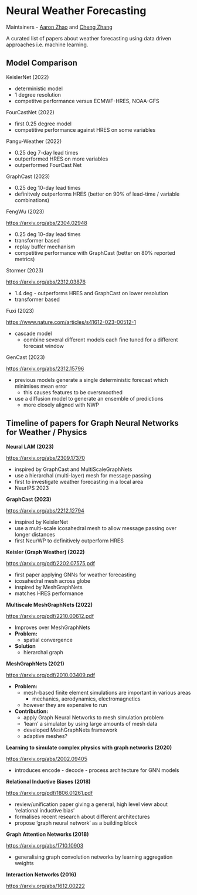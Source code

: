 
# Neural Weather Forecasting

Maintainers - [Aaron Zhao](https://aaron-zhao123.github.io/) and [Cheng Zhang](https://chengzhang-98.github.io/blog/)

A curated list of papers about weather forecasting using data driven approaches i.e. machine learning. 


## Model Comparison

KeislerNet (2022)

- deterministic model
- 1 degree resolution
- competitve performance versus ECMWF-HRES, NOAA-GFS

FourCastNet (2022)

- first 0.25 degree model
- competitive performance against HRES on some variables

Pangu-Weather (2022)

- 0.25 deg 7-day lead times
- outperformed HRES on more variables
- outperformed FourCast Net

GraphCast (2023)

- 0.25 deg 10-day lead times
- definitvely outperforms HRES (better on 90% of lead-time / variable combinations)

FengWu (2023)

https://arxiv.org/abs/2304.02948

- 0.25 deg 10-day lead times
- transformer based
- replay buffer mechanism
- competitive performance with GraphCast (better on 80% reported metrics)

Stormer (2023)

https://arxiv.org/abs/2312.03876

- 1.4 deg - outperforms HRES and GraphCast on lower resolution
- transformer based

Fuxi (2023)

https://www.nature.com/articles/s41612-023-00512-1

- cascade model
    - combine several different models each fine tuned for a different forecast window

GenCast (2023)

https://arxiv.org/abs/2312.15796

- previous models generate a single deterministic forecast which minimises mean error
    - this causes features to be oversmoothed
- use a diffusion model to generate an ensemble of predictions
    - more closely aligned with NWP


## Timeline of papers for Graph Neural Networks for Weather / Physics

**Neural LAM (2023)**

https://arxiv.org/abs/2309.17370

- inspired by GraphCast and MultiScaleGraphNets
- use a hierarchal (multi-layer) mesh for message passing
- first to investigate weather forecasting in a local area
- NeurIPS 2023


**GraphCast (2023)**

https://arxiv.org/abs/2212.12794

- inspired by KeislerNet
- use a multi-scale icosahedral mesh to allow message passing over longer distances
- first NeurWP to definitively outperform HRES


**Keisler (Graph Weather) (2022)**

https://arxiv.org/pdf/2202.07575.pdf

- first paper applying GNNs for weather forecasting
- icosahedral mesh across globe
- inspired by MeshGraphNets
- matches HRES performance


************************************************Multiscale MeshGraphNets (2022)************************************************

https://arxiv.org/pdf/2210.00612.pdf

- Improves over MeshGraphNets
- **************Problem:**************
    - spatial convergence
- ******************Solution******************
    - hierarchal graph

**************************MeshGraphNets (2021)**************************

https://arxiv.org/pdf/2010.03409.pdf

- ****************Problem:****************
    - mesh-based finite element simulations are important in various areas
        - mechanics, aerodynamics, electromagnetics
    - however they are expensive to run
- **************************Contribution:**************************
    - apply Graph Neural Networks to mesh simulation problem
    - ‘learn’ a simulator by using large amounts of mesh data
    - developed MeshGraphNets framework
    - adaptive meshes?

**Learning to simulate
complex physics with graph networks (2020)**

https://arxiv.org/abs/2002.09405

- introduces encode - decode - process architecture for GNN models

**Relational Inductive Biases (2018)**

https://arxiv.org/pdf/1806.01261.pdf

- review/unification paper giving a general, high level view about ‘relational inductive bias’
- formalises recent research about different architectures
- propose ‘graph neural network’ as a building block

**Graph Attention Networks (2018)**

https://arxiv.org/abs/1710.10903

- generalising graph convolution networks by learning aggregation weights

****************************************Interaction Networks (2016)****************************************

https://arxiv.org/abs/1612.00222